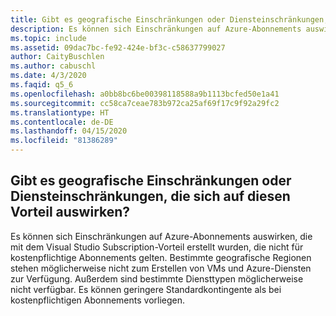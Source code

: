 ```yaml
---
title: Gibt es geografische Einschränkungen oder Diensteinschränkungen, die sich auf diesen Vorteil auswirken?
description: Es können sich Einschränkungen auf Azure-Abonnements auswirken, die mit dem Visual Studio Subscription-Vorteil erstellt wurden, die nicht für kostenpflichtige Abonnements gelten.
ms.topic: include
ms.assetid: 09dac7bc-fe92-424e-bf3c-c58637799027
author: CaityBuschlen
ms.author: cabuschl
ms.date: 4/3/2020
ms.faqid: q5_6
ms.openlocfilehash: a0bb8bc6be00398118588a9b1113bcfed50e1a41
ms.sourcegitcommit: cc58ca7ceae783b972ca25af69f17c9f92a29fc2
ms.translationtype: HT
ms.contentlocale: de-DE
ms.lasthandoff: 04/15/2020
ms.locfileid: "81386289"
---
```

## <a name="are-there-any-geographic-or-service-restrictions-impacting-this-benefit"></a>Gibt es geografische Einschränkungen oder Diensteinschränkungen, die sich auf diesen Vorteil auswirken?

Es können sich Einschränkungen auf Azure-Abonnements auswirken, die mit dem Visual Studio Subscription-Vorteil erstellt wurden, die nicht für kostenpflichtige Abonnements gelten. Bestimmte geografische Regionen stehen möglicherweise nicht zum Erstellen von VMs und Azure-Diensten zur Verfügung. Außerdem sind bestimmte Diensttypen möglicherweise nicht verfügbar. Es können geringere Standardkontingente als bei kostenpflichtigen Abonnements vorliegen.
